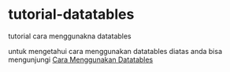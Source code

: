 # tutorial-datatables
tutorial cara menggunakna datatables

untuk mengetahui cara menggunakan datatables diatas anda bisa mengunjungi <a href="https://www.onphpid.com/cara-menggunakan-datatables-dengan-php.html">Cara Menggunakan Datatables</a>
